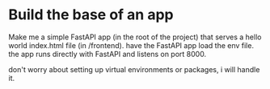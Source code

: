 # Build the base of an app

Make me a simple FastAPI app (in the root of the project) that serves a hello world index.html file (in /frontend).
have the FastAPI app load the env file.
the app runs directly with FastAPI and listens on port 8000.

don't worry about setting up virtual environments or packages, i will handle it.

